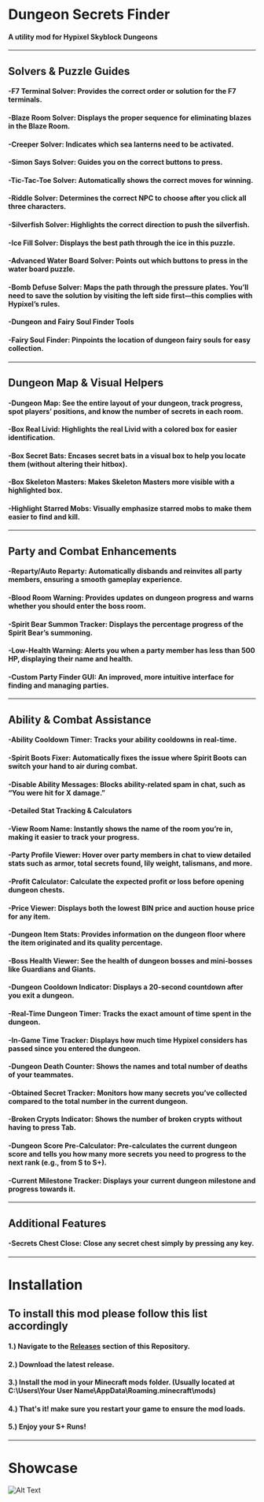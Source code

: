 # **Dungeon Secrets Finder**
#### A utility mod for Hypixel Skyblock Dungeons
___
## Solvers & Puzzle Guides
#### -F7 Terminal Solver: Provides the correct order or solution for the F7 terminals.
#### -Blaze Room Solver: Displays the proper sequence for eliminating blazes in the Blaze Room.
#### -Creeper Solver: Indicates which sea lanterns need to be activated.
#### -Simon Says Solver: Guides you on the correct buttons to press.
#### -Tic-Tac-Toe Solver: Automatically shows the correct moves for winning.
#### -Riddle Solver: Determines the correct NPC to choose after you click all three characters.
#### -Silverfish Solver: Highlights the correct direction to push the silverfish.
#### -Ice Fill Solver: Displays the best path through the ice in this puzzle.
#### -Advanced Water Board Solver: Points out which buttons to press in the water board puzzle.
#### -Bomb Defuse Solver: Maps the path through the pressure plates. You’ll need to save the solution by visiting the left side first—this complies with Hypixel’s rules.
#### -Dungeon and Fairy Soul Finder Tools
#### -Fairy Soul Finder: Pinpoints the location of dungeon fairy souls for easy collection.
___
## Dungeon Map & Visual Helpers
#### -Dungeon Map: See the entire layout of your dungeon, track progress, spot players’ positions, and know the number of secrets in each room.
#### -Box Real Livid: Highlights the real Livid with a colored box for easier identification.
#### -Box Secret Bats: Encases secret bats in a visual box to help you locate them (without altering their hitbox).
#### -Box Skeleton Masters: Makes Skeleton Masters more visible with a highlighted box.
#### -Highlight Starred Mobs: Visually emphasize starred mobs to make them easier to find and kill.
___
## Party and Combat Enhancements
#### -Reparty/Auto Reparty: Automatically disbands and reinvites all party members, ensuring a smooth gameplay experience.
#### -Blood Room Warning: Provides updates on dungeon progress and warns whether you should enter the boss room.
#### -Spirit Bear Summon Tracker: Displays the percentage progress of the Spirit Bear’s summoning.
#### -Low-Health Warning: Alerts you when a party member has less than 500 HP, displaying their name and health.
#### -Custom Party Finder GUI: An improved, more intuitive interface for finding and managing parties.
___
## Ability & Combat Assistance
#### -Ability Cooldown Timer: Tracks your ability cooldowns in real-time.
#### -Spirit Boots Fixer: Automatically fixes the issue where Spirit Boots can switch your hand to air during combat.
#### -Disable Ability Messages: Blocks ability-related spam in chat, such as “You were hit for X damage.”
#### -Detailed Stat Tracking & Calculators
#### -View Room Name: Instantly shows the name of the room you’re in, making it easier to track your progress.
#### -Party Profile Viewer: Hover over party members in chat to view detailed stats such as armor, total secrets found, lily weight, talismans, and more.
#### -Profit Calculator: Calculate the expected profit or loss before opening dungeon chests.
#### -Price Viewer: Displays both the lowest BIN price and auction house price for any item.
#### -Dungeon Item Stats: Provides information on the dungeon floor where the item originated and its quality percentage.
#### -Boss Health Viewer: See the health of dungeon bosses and mini-bosses like Guardians and Giants.
#### -Dungeon Cooldown Indicator: Displays a 20-second countdown after you exit a dungeon.
#### -Real-Time Dungeon Timer: Tracks the exact amount of time spent in the dungeon.
#### -In-Game Time Tracker: Displays how much time Hypixel considers has passed since you entered the dungeon.
#### -Dungeon Death Counter: Shows the names and total number of deaths of your teammates.
#### -Obtained Secret Tracker: Monitors how many secrets you’ve collected compared to the total number in the current dungeon.
#### -Broken Crypts Indicator: Shows the number of broken crypts without having to press Tab.
#### -Dungeon Score Pre-Calculator: Pre-calculates the current dungeon score and tells you how many more secrets you need to progress to the next rank (e.g., from S to S+).
#### -Current Milestone Tracker: Displays your current dungeon milestone and progress towards it.
___
## Additional Features
#### -Secrets Chest Close: Close any secret chest simply by pressing any key.
___
# Installation
## To install this mod please follow this list accordingly

#### 1.) Navigate to the [Releases](https://github.com/Jonathan-Programs/Dungeon-Secrets-Finder/releases/tag/Releases "Repository Releases") section of this Repository.

#### 2.) Download the latest release.

#### 3.) Install the mod in your Minecraft mods folder. (Usually located at C:\Users\Your User Name\AppData\Roaming\.minecraft\mods)

#### 4.) That's it! make sure you restart your game to ensure the mod loads.

#### 5.) Enjoy your S+ Runs!
___
# Showcase
![Alt Text](https://cdn.discordapp.com/attachments/1281035612157120616/1292271339498901514/dungeonsecretsfinderpreview.png?ex=670320f8&is=6701cf78&hm=0846fe7db8435e849152cfd8f3bc93f0518cdc73c2c4955eab52fabb6c075238&)
